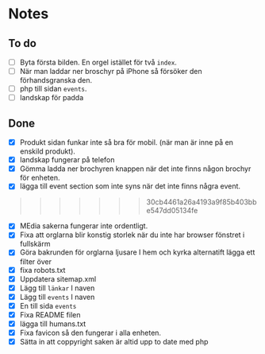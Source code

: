 # Notes

## To do
-[ ] Byta första bilden. En orgel istället för två `index`. 
-[ ] När man laddar ner broschyr på iPhone så försöker den förhandsgranska den.
-[ ] php till sidan `events`.
-[ ] landskap för padda

## Done
-[x] Produkt sidan funkar inte så bra för mobil. (när man är inne på en enskild produkt).
-[x] landskap fungerar på telefon
-[x] Gömma ladda ner brochyren knappen när det inte finns någon brochyr för enheten.
-[x] lägga till event section som inte syns när det inte finns några event.
>>>>>>> 30cb4461a26a4193a9f85b403bbe547dd05134fe
-[x] MEdia sakerna fungerar inte ordentligt.
-[x] Fixa att orglarna blir konstig storlek när du inte har browser fönstret i fullskärm 
-[x] Göra bakrunden för orglarna ljusare I hem och kyrka alternatift lägga ett filter över
-[x] fixa robots.txt
-[x] Uppdatera sitemap.xml
-[x] Lägg till `länkar` I naven
-[x] Lägg till `events` I naven
-[x] En till sida ``events``
-[x] Fixa README filen
-[x] lägga till humans.txt
-[x] Fixa favicon så den fungerar i alla enheten.
-[x] Sätta in att coppyright saken är altid upp to date med php
